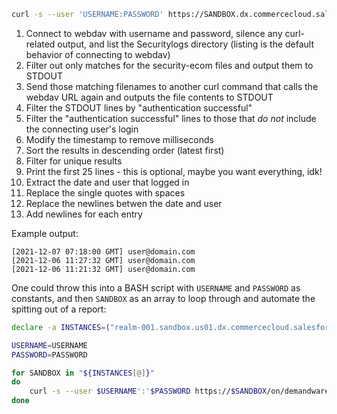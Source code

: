 ```bash
curl -s --user 'USERNAME:PASSWORD' https://SANDBOX.dx.commercecloud.salesforce.com/on/demandware.servlet/webdav/Sites/Securitylogs | grep -o '\/on\/demandware\.servlet\/webdav\/Sites\/Securitylogs\/security\-ecom-[^"]*' | xargs -I {} curl -s --user USERNAME:PASSWORD https://SANDBOX.dx.commercecloud.salesforce.com{} | grep -e 'authentication successful' | grep -ve 'USERNAME' | sed 's/\([0-9]\{4\}-[0-9]\{2\}-[0-9]\{2\} [0-9]\{2\}:[0-9]\{2\}:[0-9]\{2\}\)\(\.[0-9]\{3\}\)/\1/' | sort -r | uniq | head -n25 | grep -Eo "(\[.+GMT\])|'([^']+)'" | tr "'" ' ' | tr -d '\n' | sed 's/\[/\n\[/g'
```

1. Connect to webdav with username and password, silence any curl-related output, and list the Securitylogs directory (listing is the default behavior of connecting to webdav)
2. Filter out only matches for the security-ecom files and output them to STDOUT
3. Send those matching filenames to another curl command that calls the webdav URL again and outputs the file contents to STDOUT
4. Filter the STDOUT lines by "authentication successful"
5. Filter the "authentication successful" lines to those that *do not* include the connecting user's login
6. Modify the timestamp to remove milliseconds
7. Sort the results in descending order (latest first)
8. Filter for unique results
9. Print the first 25 lines - this is optional, maybe you want everything, idk!
10. Extract the date and user that logged in
11. Replace the single quotes with spaces
12. Replace the newlines betwen the date and user
13. Add newlines for each entry

Example output:

```
[2021-12-07 07:18:00 GMT] user@domain.com 
[2021-12-06 11:27:32 GMT] user@domain.com 
[2021-12-06 11:21:32 GMT] user@domain.com 
```

One could throw this into a BASH script with `USERNAME` and `PASSWORD` as constants, and then `SANDBOX` as an array to loop through and automate the spitting out of a report:

```bash
declare -a INSTANCES=("realm-001.sandbox.us01.dx.commercecloud.salesforce.com" "realm-002.sandbox.us01.dx.commercecloud.salesforce.com" "realm-003.sandbox.us01.dx.commercecloud.salesforce.com") # space separated list of sandbox hostnames

USERNAME=USERNAME
PASSWORD=PASSWORD

for SANDBOX in "${INSTANCES[@]}"
do
	curl -s --user $USERNAME':'$PASSWORD https://$SANDBOX/on/demandware.servlet/webdav/Sites/Securitylogs | grep -o '\/on\/demandware\.servlet\/webdav\/Sites\/Securitylogs\/security\-ecom-[^"]*' | xargs -I {} curl -s --user $USERNAME':'$PASSWORD https://$SANDBOX{} | grep -e 'authentication successful' | grep -ve "'"$USERNAME"'" | sed 's/\([0-9]\{4\}-[0-9]\{2\}-[0-9]\{2\} [0-9]\{2\}:[0-9]\{2\}:[0-9]\{2\}\)\(\.[0-9]\{3\}\)/\1/' | sort -r | uniq | head -n25 | grep -Eo "(\[.+GMT\])|'([^']+)'" | tr "'" ' ' | tr -d '\n' | sed 's/\[/\n\[/g' > $SANDBOX'.txt'
done
```
